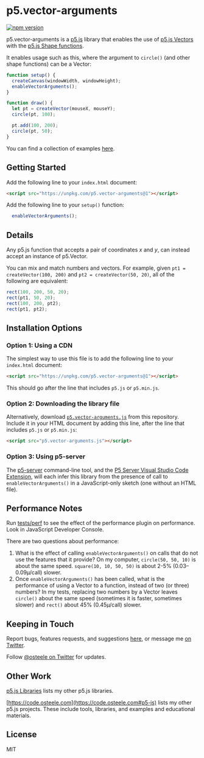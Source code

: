 # p5.vector-arguments

[![npm version](https://badge.fury.io/js/p5.vector-arguments.svg)](https://www.npmjs.com/package/p5.vector-arguments)

p5.vector-arguments is a [p5.js](https://p5js.org) library that enables the use of
[p5.js Vectors](https://p5js.org/reference/#/p5/createVector) with the [p5.js
Shape functions](https://p5js.org/reference/#group-Shape).

It enables usage such as this, where the argument to `circle()` (and other shape
functions) can be a Vector:

```js
function setup() {
  createCanvas(windowWidth, windowHeight);
  enableVectorArguments();
}

function draw() {
  let pt = createVector(mouseX, mouseY);
  circle(pt, 100);

  pt.add(100, 200);
  circle(pt, 50);
}
```

You can find a collection of examples [here](https://osteele.github.io/p5.libs/p5.vector-arguments/examples/).

## Getting Started

Add the following line to your `index.html` document:

```html
<script src="https://unpkg.com/p5.vector-arguments@1"></script>
```

Add the following line to your `setup()` function:

```js
  enableVectorArguments();
```

## Details

Any p5.js function that accepts a pair of coordinates _x_ and _y_, can instead
accept an instance of p5.Vector.

You can mix and match numbers and vectors. For example, given `pt1 =
createVector(100, 200)` and `pt2 = createVector(50, 20)`, all of the following
are equivalent:

```js
rect(100, 200, 50, 20);
rect(pt1, 50, 20);
rect(100, 200, pt2);
rect(pt1, pt2);
```

## Installation Options

### Option 1: Using a CDN

The simplest way to use this file is to add the following line to your
`index.html` document:

```html
<script src="https://unpkg.com/p5.vector-arguments@1"></script>
```

This should go after the line that includes `p5.js` or `p5.min.js`.

### Option 2: Downloading the library file

Alternatively, download
[`p5.vector-arguments.js`](/p5.vector-arguments.min.js) from this
repository. Include it in your HTML document by adding this line, after the line
that includes `p5.js` or `p5.min.js`:

```html
<script src="p5.vector-arguments.js"></script>
```

### Option 3: Using p5-server

The [p5-server](https://github.com/osteele/p5-server#readme) command-line tool,
and the [P5 Server Visual Studio Code
Extension](https://marketplace.visualstudio.com/items?itemName=osteele.p5-server),
will each infer this library from the presence of call to
`enableVectorArguments()` in a JavaScript-only sketch (one without an HTML
file).

## Performance Notes

Run [tests/perf](./tests/perf/index.html) to see the effect of the performance plugin on performance. Look in JavaScript Developer Console.

There are two questions about performance:

1. What is the effect of calling `enableVectorArguments()` on calls that do not
   use the features that it provide? On my computer, `circle(50, 50, 10)` is
   about the same speed. `square(10, 10, 50, 50)` is about 2-5% (0.03–0.09µ/call)
   slower.
2. Once `enableVectorArguments()` has been called, what is the performance of
   using a Vector to a function, instead of two (or three) numbers? In my tests,
   replacing two numbers by a Vector leaves `circle()` about the same speed
   (sometimes it is faster, sometimes slower) and `rect()` about 45%
   (0.45µ/call) slower.

<!-- footer -->

## Keeping in Touch

Report bugs, features requests, and suggestions
[here](https://github.com/osteele/p5.libs/issues), or message me [on
Twitter](https://twitter.com/osteele).

Follow [@osteele on Twitter](https://twitter.com/osteele) for updates.

## Other Work

[p5.js Libraries](https://osteele.github.io/p5.libs/) lists my other p5.js libraries.

[https://code.osteele.com](https://code.osteele.com#p5-js) lists my other p5.js
projects. These include tools, libraries, and examples and educational
materials.

## License

MIT
